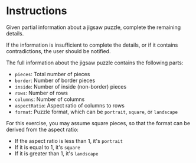# Instructions

Given partial information about a jigsaw puzzle, complete the remaining details.

If the information is insufficient to complete the details, or if it contains contradictions, the user should be notified.

The full information about the jigsaw puzzle contains the following parts:

- `pieces`: Total number of pieces
- `border`: Number of border pieces
- `inside`: Number of inside (non-border) pieces
- `rows`: Number of rows
- `columns`: Number of columns
- `aspectRatio`: Aspect ratio of columns to rows
- `format`: Puzzle format, which can be `portrait`, `square`, or `landscape`

For this exercise, you may assume square pieces, so that the format can be derived from the aspect ratio:

- If the aspect ratio is less than 1, it's `portrait`
- If it is equal to 1, it's `square`
- If it is greater than 1, it's `landscape`
